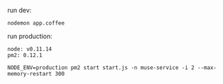 run dev:
```
nodemon app.coffee
```

run production:
```
node: v0.11.14
pm2: 0.12.1

NODE_ENV=production pm2 start start.js -n muse-service -i 2 --max-memory-restart 300
```
